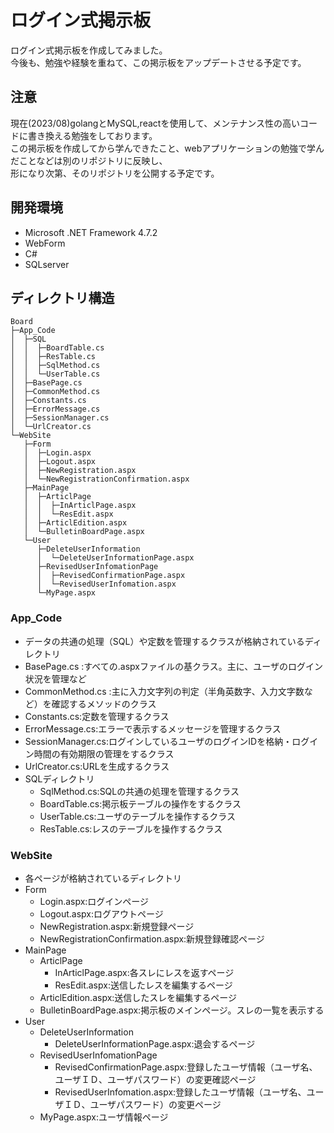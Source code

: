 # ログイン式掲示板
ログイン式掲示板を作成してみました。  
今後も、勉強や経験を重ねて、この掲示板をアップデートさせる予定です。  
## 注意
現在(2023/08)golangとMySQL,reactを使用して、メンテナンス性の高いコードに書き換える勉強をしております。  
この掲示板を作成してから学んできたこと、webアプリケーションの勉強で学んだことなどは別のリポジトリに反映し、    
形になり次第、そのリポジトリを公開する予定です。  

## 開発環境 
- Microsoft .NET Framework 4.7.2  
- WebForm  
- C#  
- SQLserver  

## ディレクトリ構造  
```
Board
├─App_Code
│  ├─SQL
│  │  ├─BoardTable.cs
│  │  ├─ResTable.cs
│  │  ├─SqlMethod.cs
│  │  └─UserTable.cs
│  ├─BasePage.cs
│  ├─CommonMethod.cs
│  ├─Constants.cs
│  ├─ErrorMessage.cs
│  ├─SessionManager.cs
│  └─UrlCreator.cs
└─WebSite
   ├─Form
   │  ├─Login.aspx
   │  ├─Logout.aspx
   │  ├─NewRegistration.aspx
   │  └─NewRegistrationConfirmation.aspx
   ├─MainPage
   │  ├─ArticlPage
   │  │  ├─InArticlPage.aspx
   │  │  └─ResEdit.aspx
   │  ├─ArticlEdition.aspx
   │  └─BulletinBoardPage.aspx    
   └─User
      ├─DeleteUserInformation
      │  └─DeleteUserInformationPage.aspx
      ├─RevisedUserInfomationPage
      │  ├─RevisedConfirmationPage.aspx
      │  └─RevisedUserInfomation.aspx
      └─MyPage.aspx
```  
### App_Code  
 - データの共通の処理（SQL）や定数を管理するクラスが格納されているディレクトリ  
 - BasePage.cs        :すべての.aspxファイルの基クラス。主に、ユーザのログイン状況を管理など  
 - CommonMethod.cs    :主に入力文字列の判定（半角英数字、入力文字数など）を確認するメソッドのクラス  
 - Constants.cs:定数を管理するクラス  
 - ErrorMessage.cs:エラーで表示するメッセージを管理するクラス  
 - SessionManager.cs:ログインしているユーザのログインIDを格納・ログイン時間の有効期限の管理をするクラス  
 - UrlCreator.cs:URLを生成するクラス  
 - SQLディレクトリ  
    - SqlMethod.cs:SQLの共通の処理を管理するクラス  
    - BoardTable.cs:掲示板テーブルの操作をするクラス  
    - UserTable.cs:ユーザのテーブルを操作するクラス  
    - ResTable.cs:レスのテーブルを操作するクラス  
  
### WebSite  
  - 各ページが格納されているディレクトリ  
  - Form
    - Login.aspx:ログインページ  
    - Logout.aspx:ログアウトページ  
    - NewRegistration.aspx:新規登録ページ
    - NewRegistrationConfirmation.aspx:新規登録確認ページ  
  - MainPage  
    - ArticlPage  
      - InArticlPage.aspx:各スレにレスを返すページ  
      - ResEdit.aspx:送信したレスを編集するページ  
    - ArticlEdition.aspx:送信したスレを編集するページ
    - BulletinBoardPage.aspx:掲示板のメインページ。スレの一覧を表示する
  - User
    - DeleteUserInformation  
      - DeleteUserInformationPage.aspx:退会するページ   
    - RevisedUserInfomationPage
      -  RevisedConfirmationPage.aspx:登録したユーザ情報（ユーザ名、ユーザＩＤ、ユーザパスワード）の変更確認ページ
      -  RevisedUserInfomation.aspx:登録したユーザ情報（ユーザ名、ユーザＩＤ、ユーザパスワード）の変更ページ  
    -  MyPage.aspx:ユーザ情報ページ  


